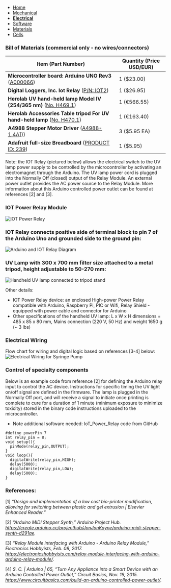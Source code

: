 - [Home](/3-DPrintingCornealOrganoids/index)
- [Mechanical](/3-DPrintingCornealOrganoids/mechanical)
- **[Electrical](/3-DPrintingCornealOrganoids/electrical)**
- [Software](/3-DPrintingCornealOrganoids/software)
- [Materials](/3-DPrintingCornealOrganoids/materials)
- [Cells](/3-DPrintingCornealOrganoids/cells)


### Bill of Materials (commercial only - no wires/connectors)

Item (Part Number) | Quantity (Price USD/EUR)
----------------- | ------------------
**Microcontroller board: Arduino UNO Rev3** ([A000066](https://store.arduino.cc/usa/arduino-uno-rev3?gclid=CjwKCAjw7J6EBhBDEiwA5UUM2kiIwPj5KBX0le2F_Cw-b6Y-2dzF8z2GmRwNDn0Ixuz6hKcMwVTmTRoCmj8QAvD_BwE)) | 1 ($23.00)
**Digital Loggers, Inc. Iot Relay** ([P/N: IOT2](https://dlidirect.com/products/iot-power-relay))| 1 ($26.95)
**Herolab UV hand-held lamp Model IV (254/365 nm)** ([No. H469.1](https://www.carlroth.com/com/en/uv-hand-held-lamps/uv-hand-held-lamp-model-iv/p/h469.1?emcs0=12&emcs1=Produktdetailseite&emcs2=null&emcs3=333676)) | 1 (€566.55)
**Herolab Accessories Table tripod For UV hand-held lamp** ([No.  H470.1](https://www.carlroth.com/com/en/uv-hand-held-lamps/accessories-table-tripod-for-uv-hand-held-lamp/p/h470.1))| 1 (€163.40)
**A4988 Stepper Motor Driver** ([A4988-1.4A](https://www.pololu.com/product/1182)]))| 3 ($5.95 EA)
**Adafruit full-size Breadboard** ([PRODUCT ID: 239](https://www.adafruit.com/product/239)) | 1 ($5.95)

Note: the IOT Relay (pictured below) allows the electrical switch to the UV lamp power supply to be controlled by the microcontroller by activating an electromagnet through the Arduino. The UV lamp power cord is plugged into the Normally Off (closed) output of the Relay Module. An external power outlet provides the AC power source to the Relay Module. More information about this Arduino controlled power outlet can be found at references [2] and [3]. 

### IOT Power Relay Module 
![IOT Power Relay](/3-DPrintingCornealOrganoids/SoftwareImages/IOTPowerRelay.jpg)

### IOT Relay connects positive side of terminal block to pin 7 of the Arduino Uno and grounded side to the ground pin:
![Arduino and IOT Relay Diagram](/3-DPrintingCornealOrganoids/SoftwareImages/RelayArduinoAC.png)

### UV Lamp with 300 x 700 mm filter size attached to a metal tripod, height adjustable to 50-270 mm: 
![Handheld UV lamp connected to tripod stand](/3-DPrintingCornealOrganoids/SoftwareImages/UVLamp.jpg)

Other details:
* IOT Power Relay device: an enclosed High-power Power Relay compatible with Arduino, Raspberry Pi, PIC or Wifi, Relay Shield - equipped with power cable and connector for Arduino 
* Other specifications of the handheld UV lamp: L x W x H dimensions = 485 x 85 x 80 mm, Mains connection (220 V, 50 Hz) and weight 1650 g (~ 3 lbs)

### Electrical Wiring 
Flow chart for wiring and digital logic based on references [3-4] below:
![Electrical Wiring for Syringe Pump](/3-DPrintingCornealOrganoids/SoftwareImages/Wiring.png)

### Control of specialty components
 Below is an example code from reference [2] for defining the Arduino relay input to control the AC device. Instructions for specific timing the UV light on/off signal are defined in the firmware. The lamp is plugged in the Normally Off port, and will receive a signal to initiate once printing is complete to cure for a duration of 1 minute (minimum exposure to minimize toxicity) stored in the binary code instructions uploaded to the microcontroller. 
 * Note additional software needed:  IoT_Power_Relay code from GitHub
```
#define powerPin 7
int relay_pin = 8;
void setup(){ 
  pinMode(relay_pin,OUTPUT);
}
void loop(){
  digitalWrite(relay_pin,HIGH);
  delay(5000);
  digitalWrite(relay_pin,LOW);
  delay(5000);
}
```
### References: 

[1] _“Design and implementation of a low cost bio-printer modification, allowing for switching between plastic and gel extrusion | Elsevier Enhanced Reader.”_

[2] _“Arduino MIDI Stepper Synth,” Arduino Project Hub. https://create.arduino.cc/projecthub/JonJonKayne/arduino-midi-stepper-synth-d291ae._

[3] _“Relay Module interfacing with Arduino - Arduino Relay Module,” Electronics Hobbyists, Feb. 08, 2017. https://electronicshobbyists.com/relay-module-interfacing-with-arduino-arduino-relay-module/._

[4] _S. C. | Arduino | 65, “Turn Any Appliance into a Smart Device with an Arduino Controlled Power Outlet,” Circuit Basics, Nov. 19, 2015. https://www.circuitbasics.com/build-an-arduino-controlled-power-outlet/._
